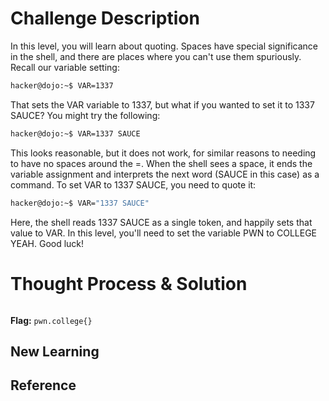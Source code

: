 # Challenge Description
In this level, you will learn about quoting. Spaces have special significance in the shell, and there are places where you can't use them spuriously. Recall our variable setting:
```bash
hacker@dojo:~$ VAR=1337
```
That sets the VAR variable to 1337, but what if you wanted to set it to 1337 SAUCE? You might try the following:
```bash
hacker@dojo:~$ VAR=1337 SAUCE
```
This looks reasonable, but it does not work, for similar reasons to needing to have no spaces around the =. When the shell sees a space, it ends the variable assignment and interprets the next word (SAUCE in this case) as a command. To set VAR to 1337 SAUCE, you need to quote it:
```bash
hacker@dojo:~$ VAR="1337 SAUCE"
```
Here, the shell reads 1337 SAUCE as a single token, and happily sets that value to VAR. In this level, you'll need to set the variable PWN to COLLEGE YEAH. Good luck!
# Thought Process & Solution

```bash

```
**Flag:** `pwn.college{}`
## New Learning
## Reference
